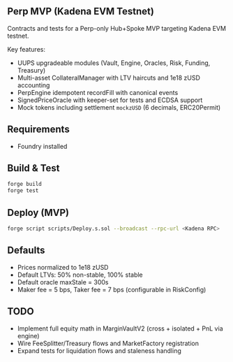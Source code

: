 ## Perp MVP (Kadena EVM Testnet)

Contracts and tests for a Perp-only Hub+Spoke MVP targeting Kadena EVM testnet.

Key features:
- UUPS upgradeable modules (Vault, Engine, Oracles, Risk, Funding, Treasury)
- Multi-asset CollateralManager with LTV haircuts and 1e18 zUSD accounting
- PerpEngine idempotent recordFill with canonical events
- SignedPriceOracle with keeper-set for tests and ECDSA support
- Mock tokens including settlement `mockzUSD` (6 decimals, ERC20Permit)

## Requirements
- Foundry installed

## Build & Test

```sh
forge build
forge test
```

## Deploy (MVP)

```sh
forge script scripts/Deploy.s.sol --broadcast --rpc-url <Kadena RPC>
```

## Defaults
- Prices normalized to 1e18 zUSD
- Default LTVs: 50% non-stable, 100% stable
- Default oracle maxStale = 300s
- Maker fee = 5 bps, Taker fee = 7 bps (configurable in RiskConfig)

## TODO
- Implement full equity math in MarginVaultV2 (cross + isolated + PnL via engine)
- Wire FeeSplitter/Treasury flows and MarketFactory registration
- Expand tests for liquidation flows and staleness handling

